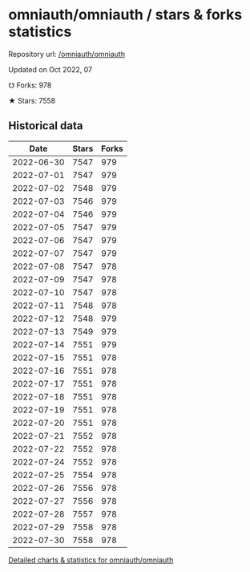 # omniauth/omniauth / stars & forks statistics

Repository url: [/omniauth/omniauth](https://github.com/omniauth/omniauth)

Updated on Oct 2022, 07

☋ Forks: 978

★ Stars: 7558

## Historical data
| Date | Stars | Forks |
|------|-------|-------|
| 2022-06-30 | 7547 | 979 | 
| 2022-07-01 | 7547 | 979 | 
| 2022-07-02 | 7548 | 979 | 
| 2022-07-03 | 7546 | 979 | 
| 2022-07-04 | 7546 | 979 | 
| 2022-07-05 | 7547 | 979 | 
| 2022-07-06 | 7547 | 979 | 
| 2022-07-07 | 7547 | 979 | 
| 2022-07-08 | 7547 | 978 | 
| 2022-07-09 | 7547 | 978 | 
| 2022-07-10 | 7547 | 978 | 
| 2022-07-11 | 7548 | 978 | 
| 2022-07-12 | 7548 | 979 | 
| 2022-07-13 | 7549 | 979 | 
| 2022-07-14 | 7551 | 979 | 
| 2022-07-15 | 7551 | 978 | 
| 2022-07-16 | 7551 | 978 | 
| 2022-07-17 | 7551 | 978 | 
| 2022-07-18 | 7551 | 978 | 
| 2022-07-19 | 7551 | 978 | 
| 2022-07-20 | 7551 | 978 | 
| 2022-07-21 | 7552 | 978 | 
| 2022-07-22 | 7552 | 978 | 
| 2022-07-24 | 7552 | 978 | 
| 2022-07-25 | 7554 | 978 | 
| 2022-07-26 | 7556 | 978 | 
| 2022-07-27 | 7556 | 978 | 
| 2022-07-28 | 7557 | 978 | 
| 2022-07-29 | 7558 | 978 | 
| 2022-07-30 | 7558 | 978 | 


[Detailed charts & statistics for omniauth/omniauth](https://reviewgithub.com/rep/omniauth/omniauth)
